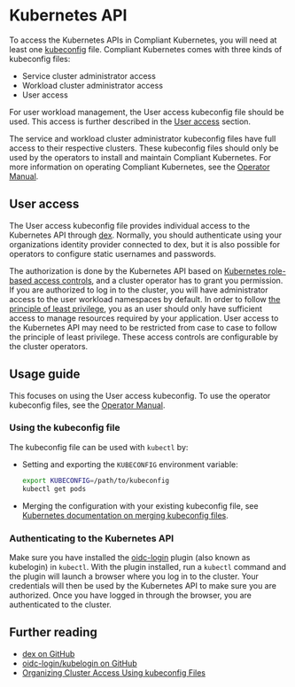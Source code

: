 # Kubernetes API

[](<!-- How does the kubeconfig of a Compliant Kubernetes cluster typically look? How does a user install/merge it with their existing kubeconfig? -->)

To access the Kubernetes APIs in Compliant Kubernetes, you will need at least one [kubeconfig](https://kubernetes.io/docs/concepts/configuration/organize-cluster-access-kubeconfig/) file.
Compliant Kubernetes comes with three kinds of kubeconfig files:

* Service cluster administrator access
* Workload cluster administrator access
* User access

For user workload management, the User access kubeconfig file should be used.
This access is further described in the [User access](#user-access) section.

The service and workload cluster administrator kubeconfig files have full access to their respective clusters.
These kubeconfig files should only be used by the operators to install and maintain Compliant Kubernetes.
For more information on operating Compliant Kubernetes, see the [Operator Manual](../operator-manual/index.md).

## User access

[](<!-- What Kubernetes roles does a user have by default? What is allowed and what is disallowed? Why? -->)

The User access kubeconfig file provides individual access to the Kubernetes API through [dex](https://github.com/dexidp/dex).
Normally, you should authenticate using your organizations identity provider connected to dex, but it is also possible for operators to configure static usernames and passwords.

The authorization is done by the Kubernetes API based on [Kubernetes role-based access controls](https://kubernetes.io/docs/reference/access-authn-authz/rbac/), and a cluster operator has to grant you permission.
If you are authorized to log in to the cluster, you will have administrator access to the user workload namespaces by default.
In order to follow [the principle of least privilege](https://en.wikipedia.org/wiki/Principle_of_least_privilege), you as an user should only have sufficient access to manage resources required by your application.
User access to the Kubernetes API may need to be restricted from case to case to follow the principle of least privilege.
These access controls are configurable by the cluster operators.

## Usage guide

[](<!-- Please show step-by-step how to use kubectl, including auth flow via Dex and Terminal screenshots. -->)

This focuses on using the User access kubeconfig.
To use the operator kubeconfig files, see the [Operator Manual](../operator-manual/index.md).

### Using the kubeconfig file

The kubeconfig file can be used with `kubectl` by:

* Setting and exporting the `KUBECONFIG` environment variable:

  ```bash
  export KUBECONFIG=/path/to/kubeconfig
  kubectl get pods
  ```

* Merging the configuration with your existing kubeconfig file, see [Kubernetes documentation on merging kubeconfig files](https://kubernetes.io/docs/concepts/configuration/organize-cluster-access-kubeconfig/#merging-kubeconfig-files).

### Authenticating to the Kubernetes API

Make sure you have installed the [oidc-login](https://github.com/int128/kubelogin) plugin (also known as kubelogin) in `kubectl`.
With the plugin installed, run a `kubectl` command and the plugin will launch a browser where you log in to the cluster.
Your credentials will then be used by the Kubernetes API to make sure you are authorized.
Once you have logged in through the browser, you are authenticated to the cluster.

## Further reading

[](<!-- Further reading: Dex, Kubernetes Tutorial, other relevant documentation -->)

* [dex on GitHub](https://github.com/dexidp/dex)
* [oidc-login/kubelogin on GitHub](https://github.com/int128/kubelogin)
* [Organizing Cluster Access Using kubeconfig Files
](https://kubernetes.io/docs/concepts/configuration/organize-cluster-access-kubeconfig/)

